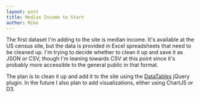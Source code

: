 ```yaml
---
layout: post
title: Median Income to Start
author: Mike
---
```

The first dataset I'm adding to the site is median income. It's available at the US census site, but the data is provided in Excel spreadsheets that need to be cleaned up. I'm trying to decide whether to clean it up and save it as JSON or CSV, though I'm leaning towards CSV at this point since it's probably more accessible to the general public in that format.

The plan is to clean it up and add it to the site using the <a href="https://www.datatables.net/">DataTables</a> jQuery plugin. In the future I also plan to add visualizations, either using ChartJS or D3.